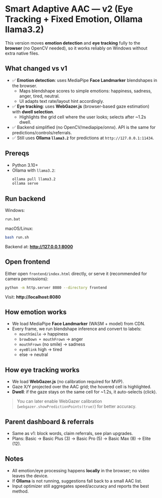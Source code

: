 # Smart Adaptive AAC — v2 (Eye Tracking + Fixed Emotion, Ollama llama3.2)

This version moves **emotion detection** and **eye tracking** fully to the **browser** (no OpenCV needed),
so it works reliably on Windows without extra native files.

## What changed vs v1
- ✅ **Emotion detection**: uses MediaPipe **Face Landmarker** blendshapes in the browser.
  - Maps blendshape scores to simple emotions: happiness, sadness, anger, tired, neutral.
  - UI adapts text rate/layout hint accordingly.
- ✅ **Eye tracking**: uses **WebGazer.js** (browser-based gaze estimation) with **dwell selection**.
  - Highlights the grid cell where the user looks; selects after ~1.2s dwell.
- ✅ Backend simplified (no OpenCV/mediapipe/onnx). API is the same for predictions/controls/referrals.
- ✅ Still uses **Ollama `llama3.2`** for predictions at `http://127.0.0.1:11434`.

## Prereqs
- Python 3.10+
- Ollama with `llama3.2`:
  ```bash
  ollama pull llama3.2
  ollama serve
  ```

## Run backend
Windows:
```bat
run.bat
```
macOS/Linux:
```bash
bash run.sh
```

Backend at: **http://127.0.0.1:8000**

## Open frontend
Either open `frontend/index.html` directly, or serve it (recommended for camera permissions):
```bash
python -m http.server 8080 --directory frontend
```
Visit: **http://localhost:8080**

## How emotion works
- We load MediaPipe **Face Landmarker** (WASM + model) from CDN.
- Every frame, we run blendshape inference and convert to labels:
  - `mouthSmile` → happiness
  - `browDown + mouthFrown` → anger
  - `mouthFrown` (no smile) → sadness
  - `eyeBlink` high → tired
  - else → neutral

## How eye tracking works
- We load **WebGazer.js** (no calibration required for MVP).
- Gaze X/Y projected over the AAC grid; the hovered cell is highlighted.
- **Dwell**: if the gaze stays on the same cell for ~1.2s, it auto-selects (click).

> You can later enable WebGazer calibration (`webgazer.showPredictionPoints(true)`) for better accuracy.

## Parent dashboard & referrals
- Same as v1: block words, claim referrals, see plan upgrades.
- Plans: Basic → Basic Plus (3) → Basic Pro (5) → Basic Max (8) → Elite (12).

## Notes
- All emotion/eye processing happens **locally** in the browser; no video leaves the device.
- If **Ollama** is not running, suggestions fall back to a small AAC list.
- Input optimizer still aggregates speed/accuracy and reports the best method.

